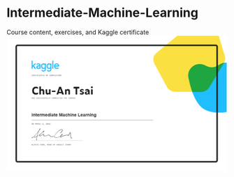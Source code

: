 # Intermediate-Machine-Learning
Course content, exercises, and Kaggle certificate
![img](https://github.com/ChuAn0428/Intermediate-Machine-Learning/blob/main/Certificate%20-%20Intermediate%20Machine%20Learning.png)
